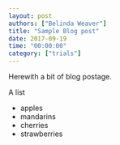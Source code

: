 ```yaml
---
layout: post
authors: ["Belinda Weaver"]
title: "Sample Blog post"
date: 2017-09-19
time: "00:00:00"
category: ["trials"] 
---
```


Herewith a bit of blog postage.

A list

- apples
- mandarins
- cherries
- strawberries

